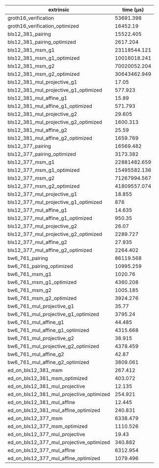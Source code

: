 | extrinsic                                | time (µs)    |
| ---------------------------------------- | ------------ |
| groth16_verification                     | 53691.398    |
| groth16_verification_optimized           | 16452.19     |
| bls12_381_pairing                        | 15522.405    |
| bls12_381_pairing_optimized              | 2617.204     |
| bls12_381_msm_g1                         | 23118544.121 |
| bls12_381_msm_g1_optimized               | 10016018.241 |
| bls12_381_msm_g2                         | 70020052.204 |
| bls12_381_msm_g2_optimized               | 30643462.949 |
| bls12_381_mul_projective_g1              | 17.05        |
| bls12_381_mul_projective_g1_optimized    | 577.923      |
| bls12_381_mul_affine_g1                  | 15.89        |
| bls12_381_mul_affine_g1_optimized        | 571.793      |
| bls12_381_mul_projective_g2              | 29.605       |
| bls12_381_mul_projective_g2_optimized    | 1600.313     |
| bls12_381_mul_affine_g2                  | 25.59        |
| bls12_381_mul_affine_g2_optimized        | 1659.769     |
| bls12_377_pairing                        | 16569.482    |
| bls12_377_pairing_optimized              | 3173.382     |
| bls12_377_msm_g1                         | 22881482.659 |
| bls12_377_msm_g1_optimized               | 15495582.136 |
| bls12_377_msm_g2                         | 71267994.567 |
| bls12_377_msm_g2_optimized               | 41809557.074 |
| bls12_377_mul_projective_g1              | 18.855       |
| bls12_377_mul_projective_g1_optimized    | 876          |
| bls12_377_mul_affine_g1                  | 14.635       |
| bls12_377_mul_affine_g1_optimized        | 950.35       |
| bls12_377_mul_projective_g2              | 26.07        |
| bls12_377_mul_projective_g2_optimized    | 2289.727     |
| bls12_377_mul_affine_g2                  | 27.935       |
| bls12_377_mul_affine_g2_optimized        | 2264.402     |
| bw6_761_pairing                          | 86119.568    |
| bw6_761_pairing_optimized                | 10995.259    |
| bw6_761_msm_g1                           | 1020.76      |
| bw6_761_msm_g1_optimized                 | 4360.208     |
| bw6_761_msm_g2                           | 1005.185     |
| bw6_761_msm_g2_optimized                 | 3924.276     |
| bw6_761_mul_projective_g1                | 35.77        |
| bw6_761_mul_projective_g1_optimized      | 3795.24      |
| bw6_761_mul_affine_g1                    | 44.485       |
| bw6_761_mul_affine_g1_optimized          | 4315.668     |
| bw6_761_mul_projective_g2                | 38.915       |
| bw6_761_mul_projective_g2_optimized      | 4378.459     |
| bw6_761_mul_affine_g2                    | 42.87        |
| bw6_761_mul_affine_g2_optimized          | 3809.061     |
| ed_on_bls12_381_msm                      | 267.412      |
| ed_on_bls12_381_msm_optimized            | 403.072      |
| ed_on_bls12_381_mul_projective           | 12.135       |
| ed_on_bls12_381_mul_projective_optimized | 254.921      |
| ed_on_bls12_381_mul_affine               | 12.445       |
| ed_on_bls12_381_mul_affine_optimized     | 240.831      |
| ed_on_bls12_377_msm                      | 6338.479     |
| ed_on_bls12_377_msm_optimized            | 1110.526     |
| ed_on_bls12_377_mul_projective           | 19.43        |
| ed_on_bls12_377_mul_projective_optimized | 340.882      |
| ed_on_bls12_377_mul_affine               | 6312.954     |
| ed_on_bls12_377_mul_affine_optimized     | 1079.496     |
